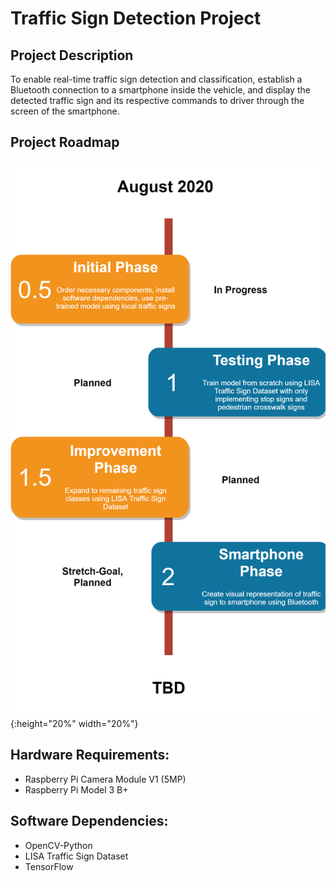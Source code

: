 # Traffic Sign Detection Project

## Project Description

To enable real-time traffic sign detection and classification, establish a Bluetooth connection to a smartphone inside the vehicle, and display the detected traffic sign and its respective commands to driver through the screen of the smartphone.

## Project Roadmap

![Project Roadmap](https://github.com/notkevin1/TrafficSignDetection/blob/master/trafficSignProjectRoadmap.png){:height="20%" width="20%"}

## Hardware Requirements: 
* Raspberry Pi Camera Module V1 (5MP)
* Raspberry Pi Model 3 B+

## Software Dependencies: 
* OpenCV-Python
* LISA Traffic Sign Dataset
* TensorFlow

